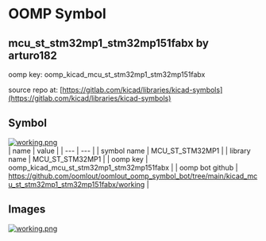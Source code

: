 # OOMP Symbol  
## mcu_st_stm32mp1_stm32mp151fabx  by arturo182  
  
oomp key: oomp_kicad_mcu_st_stm32mp1_stm32mp151fabx  
  
source repo at: [https://gitlab.com/kicad/libraries/kicad-symbols](https://gitlab.com/kicad/libraries/kicad-symbols)  
## Symbol  
  
[![working.png](working_600.png)](working.png)  
| name | value | 
| --- | --- | 
| symbol name | MCU_ST_STM32MP1 | 
| library name | MCU_ST_STM32MP1 | 
| oomp key | oomp_kicad_mcu_st_stm32mp1_stm32mp151fabx | 
| oomp bot github | https://github.com/oomlout/oomlout_oomp_symbol_bot/tree/main/kicad_mcu_st_stm32mp1_stm32mp151fabx/working | 
## Images  
  
[![working.png](working_140.png)](working.png)  
